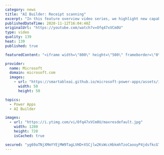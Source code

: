 ```yaml
---
category: news
title: "AI Builder: Receipt scanning"
excerpt: "In this feature overview video series, we highlight new capabilities included in the latest update to AI Builder.  Receipt scanning is a new AI Builder feature that processes receipts to identify and extract information. The AI model identifies receipt data, merchant information, total price, and taxes"
publishedDateTime: 2020-11-12T16:04:40Z
originalUrl: "https://youtube.com/watch?v=Ofq47xVCm0U"
type: video
quality: 139
heat: 139
published: true

featuredContent: "<iframe width=\"800\" height=\"500\" frameborder=\"0\" src=\"https://www.youtube.com/embed/Ofq47xVCm0U\" allow=\"accelerometer; autoplay; encrypted-media; gyroscope; picture-in-picture\" allowfullscreen></iframe>"

provider:
  name: Microsoft
  domain: microsoft.com
  images:
    - url: "https://smartableai.github.io/microsoft-power-apps/assets/images/organizations/microsoft.com-50x50.jpg"
      width: 50
      height: 50

topics:
  - Power Apps
  - AI Builder

images:
  - url: "https://i.ytimg.com/vi/Ofq47xVCm0U/maxresdefault.jpg"
    width: 1280
    height: 720
    isCached: true

secured: "yg69aTNjXMmYYEjMW9TagLVHD+XSCjlw2KsWccHbkmhTzoCaooyP4jdsfkcGTu0pY1AD7QBWbGvi2/jz/dGV2+q1n9nQ9nzdtAuC5ZA9gXqi7I1toAeRCS6doOfKVoqrqNfY5MzjBa34jnFJ/AQWHvWLNQ4g44WlidabhapocVPoFPCb5grhBY8w9Yvdyxr0cO0F83SwD5aNlh08M+OM/sLZPRoqI7tP2wsqXs1AAQwS0J3aUR9tIfuukj0zvHG2gAZxfgYUA3DwkBwPZs6S8ffH16DaErR13LEKKKcVKA2ayDgmB2pcmulpJkbObejuSqK59P+rXVm1jvRdavlGwmlkx4woDFe0bPtxSzgz+oTy6CEHohjb4+tX9bN7mYRNbSi2Ih68eOrAVG32q39Qfv0DhZ+d5qS8SLlElQhKVnQ=;l4J4fc4EkcNRrWwQ0rDBrA=="
---
```


